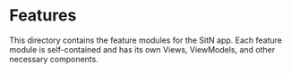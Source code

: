 
# Features

This directory contains the feature modules for the SitN app. Each feature module is self-contained and has its own Views, ViewModels, and other necessary components.

